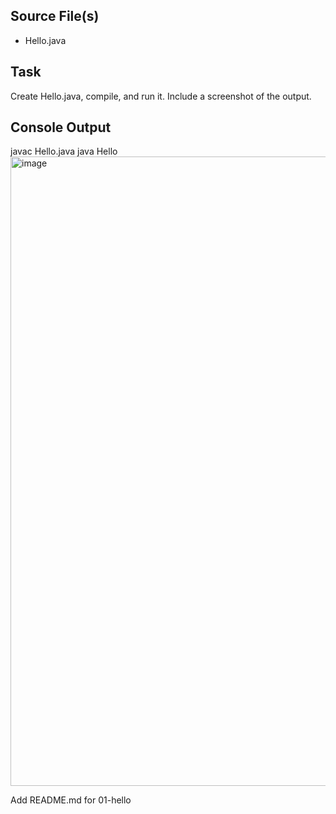 ## Source File(s)
- Hello.java

## Task
Create Hello.java, compile, and run it. Include a screenshot of the output.

## Console Output
javac Hello.java
java Hello
<img width="1917" height="1007" alt="image" src="https://github.com/user-attachments/assets/123ce51c-9594-43cc-b342-3a19c2eb1677" />


Add README.md for 01-hello
